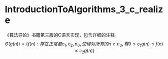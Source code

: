 # IntroductionToAlgorithms_3_c_realize
《算法导论》书籍第三版的C语言实现，包含详细的注释。
$$ \Theta(g(n))=\{f(n):存在正常量c_1,c_2,n_0,使得对所有的n\geq n_0,有0\leq c_1g(n)\leq f(n)\leq c_2g(n)\} $$

